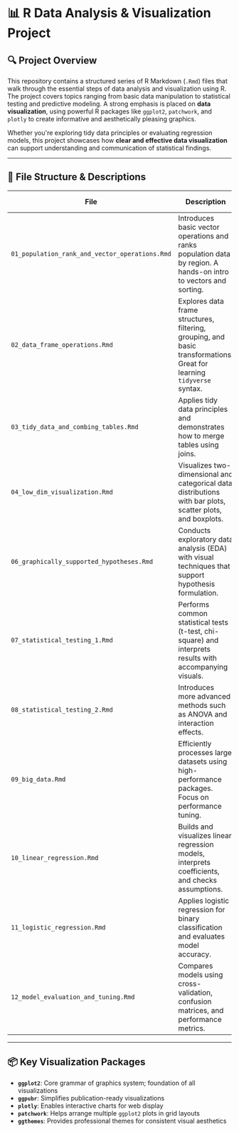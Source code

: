 # 📊 R Data Analysis & Visualization Project

## 🔍 Project Overview  
This repository contains a structured series of R Markdown (`.Rmd`) files that walk through the essential steps of data analysis and visualization using R. The project covers topics ranging from basic data manipulation to statistical testing and predictive modeling. A strong emphasis is placed on **data visualization**, using powerful R packages like `ggplot2`, `patchwork`, and `plotly` to create informative and aesthetically pleasing graphics.

Whether you're exploring tidy data principles or evaluating regression models, this project showcases how **clear and effective data visualization** can support understanding and communication of statistical findings.

---

## 📁 File Structure & Descriptions  

| File | Description | Key Packages |
|------|-------------|--------------|
| `01_population_rank_and_vector_operations.Rmd` | Introduces basic vector operations and ranks population data by region. A hands-on intro to vectors and sorting. | `dplyr`, `ggplot2` |
| `02_data_frame_operations.Rmd` | Explores data frame structures, filtering, grouping, and basic transformations. Great for learning `tidyverse` syntax. | `tidyverse`, `tidyr` |
| `03_tidy_data_and_combing_tables.Rmd` | Applies tidy data principles and demonstrates how to merge tables using joins. | `dplyr`, `purrr` |
| `04_low_dim_visualization.Rmd` | Visualizes two-dimensional and categorical data distributions with bar plots, scatter plots, and boxplots. | `ggplot2`, `ggthemes` |
| `06_graphically_supported_hypotheses.Rmd` | Conducts exploratory data analysis (EDA) with visual techniques that support hypothesis formulation. | `ggplot2`, `patchwork` |
| `07_statistical_testing_1.Rmd` | Performs common statistical tests (t-test, chi-square) and interprets results with accompanying visuals. | `stats`, `broom` |
| `08_statistical_testing_2.Rmd` | Introduces more advanced methods such as ANOVA and interaction effects. | `car`, `effects` |
| `09_big_data.Rmd` | Efficiently processes large datasets using high-performance packages. Focus on performance tuning. | `data.table`, `dtplyr` |
| `10_linear_regression.Rmd` | Builds and visualizes linear regression models, interprets coefficients, and checks assumptions. | `lm`, `ggplot2` |
| `11_logistic_regression.Rmd` | Applies logistic regression for binary classification and evaluates model accuracy. | `glm`, `ROCR` |
| `12_model_evaluation_and_tuning.Rmd` | Compares models using cross-validation, confusion matrices, and performance metrics. | `caret`, `MLmetrics` |

---

## 📦 Key Visualization Packages  

- **`ggplot2`**: Core grammar of graphics system; foundation of all visualizations  
- **`ggpubr`**: Simplifies publication-ready visualizations  
- **`plotly`**: Enables interactive charts for web display  
- **`patchwork`**: Helps arrange multiple `ggplot2` plots in grid layouts  
- **`ggthemes`**: Provides professional themes for consistent visual aesthetics  


